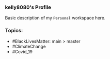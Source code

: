 ### kelly8080's Profile

Basic description of my `Personal` workspace here. 

### Topics:
- \#BlackLivesMatter: main > master
- \#ClimateChange
- \#Covid_19
